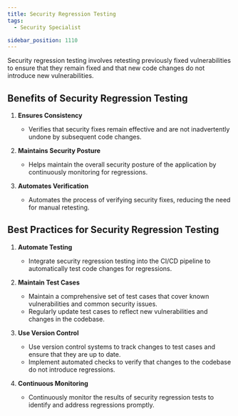 ```yaml
---
title: Security Regression Testing
tags:
  - Security Specialist

sidebar_position: 1110
---
```


Security regression testing involves retesting previously fixed vulnerabilities to ensure that they remain fixed and that new code changes do not introduce new vulnerabilities.

## Benefits of Security Regression Testing

1. **Ensures Consistency**
   - Verifies that security fixes remain effective and are not inadvertently undone by subsequent code changes.

2. **Maintains Security Posture**
   - Helps maintain the overall security posture of the application by continuously monitoring for regressions.

3. **Automates Verification**
   - Automates the process of verifying security fixes, reducing the need for manual retesting.

## Best Practices for Security Regression Testing

1. **Automate Testing**
   - Integrate security regression testing into the CI/CD pipeline to automatically test code changes for regressions.

2. **Maintain Test Cases**
   - Maintain a comprehensive set of test cases that cover known vulnerabilities and common security issues.
   - Regularly update test cases to reflect new vulnerabilities and changes in the codebase.

3. **Use Version Control**
   - Use version control systems to track changes to test cases and ensure that they are up to date.
   - Implement automated checks to verify that changes to the codebase do not introduce regressions.

4. **Continuous Monitoring**
   - Continuously monitor the results of security regression tests to identify and address regressions promptly.
